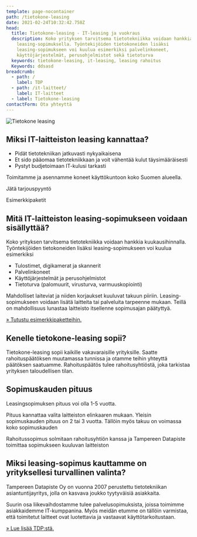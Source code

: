 ```yaml
---
template: page-nocontainer
path: /tietokone-leasing
date: 2021-02-24T10:32:42.758Z
head:
  title: Tietokone-leasing - IT-leasing ja vuokraus
  description: Koko yrityksen tarvitsema tietotekniikka voidaan hankkia
    leasing-sopimuksella. Työntekijöiden tietokoneiden lisäksi
    leasing-sopimukseen voi kuulua esimerkiksi palvelinkoneet,
    käyttöjärjestelmät, perusohjelmistot sekä tietoturva
  keywords: tietokone-leasing, it-leasing, leasing rahoitus
  Keywords: ddsasd
breadcrumb:
  - path: /
    label: TDP
  - path: /it-laitteet/
    label: IT-laitteet
  - label: Tietokone-leasing
contactForm: Ota yhteyttä
---
```


<HeroBlock bgColor="brand" imageAlign="right">

<div className="HeroBlockImage">

![Tietokone leasing](/assets/tietokone-leasing.png)

</div>

<div className="HeroBlockContent">

## Miksi IT-laitteiston leasing kannattaa?

* Pidät tietotekniikan jatkuvasti nykyaikaisena
* Et sido pääomaa tietotekniikkaan ja voit vähentää kulut täysimääräisesti
* Pystyt budjetoimaan IT-kulusi tarkasti

Toimitamme ja asennamme koneet käyttökuntoon koko Suomen alueella.

<CallToAction bgColor="dark" url="#contact-form" align="left">Jätä tarjouspyyntö</CallToAction>

<CallToAction bgColor="lightest" url="/tietokone-leasing-esimerkkipaketit" align="left">Esimerkkipaketit</CallToAction>

</div>

</HeroBlock>


## Mitä IT-laitteiston leasing-sopimukseen voidaan sisällyttää?

Koko yrityksen tarvitsema tietotekniikka voidaan hankkia kuukausihinnalla. Työntekijöiden tietokoneiden lisäksi leasing-sopimukseen voi kuulua esimerkiksi

* Tulostimet, digikamerat ja skannerit
* Palvelinkoneet
* Käyttöjärjestelmät ja perusohjelmistot
* Tietoturva (palomuurit, virusturva, varmuuskopiointi)

Mahdolliset laiteviat ja niiden korjaukset kuuluvat takuun piiriin. Leasing-sopimukseen voidaan lisätä laitteita tai palveluita tarpeenne mukaan. Teillä on mahdollisuus lunastaa laitteisto itsellenne sopimusajan päätyttyä.

<a href="/tietokone-leasing-esimerkkipaketit">» Tutustu esimerkkipaketteihin.</a>

## Kenelle tietokone-leasing sopii?

Tietokone-leasing sopii kaikille vakavaraisille yrityksille. Saatte rahoituspäätöksen muutamassa tunnissa ja otamme teihin yhteyttä päätöksen saatuamme. Rahoituspäätös tulee rahoitusyhtiöstä, joka tarkistaa yrityksen taloudellisen tilan.

## Sopimuskauden pituus

Leasingsopimuksen pituus voi olla 1-5 vuotta.

Pituus kannattaa valita laitteiston elinkaaren mukaan. Yleisin sopimuskauden pituus on 2 tai 3 vuotta. Tällöin myös takuu on voimassa koko sopimuskauden

Rahoitussopimus solmitaan rahoitusyhtiön kanssa ja Tampereen Datapiste toimittaa sopimukseen kuuluvan laitteiston

## Miksi leasing-sopimus kauttamme on yrityksellesi turvallinen valinta?

Tampereen Datapiste Oy on vuonna 2007 perustettu tietotekniikan asiantuntijayritys, jolla on kasvava joukko tyytyväisiä asiakkaita. 

Suurin osa liikevaihdostamme tulee palvelusopimuksista, joissa toimimme asiakkaidemme IT-kumppanina. Myös meidän etumme on tällöin varmistaa, että toimitetut laitteet ovat luotettavia ja vastaavat käyttötarkoitustaan. 

<a href="/yritys">» Lue lisää TDP:stä.</a>